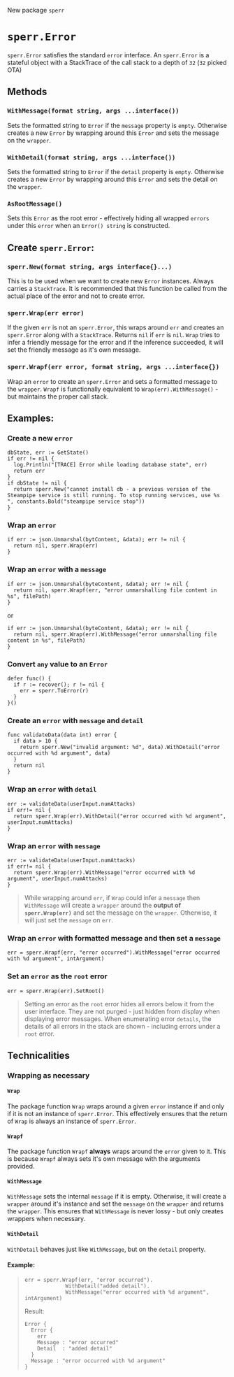 New package `sperr`

# `sperr.Error`

`sperr.Error` satisfies the standard `error` interface. An `sperr.Error` is a stateful object with a StackTrace of the call stack to a depth of `32` (`32` picked OTA)

## Methods

### `WithMessage(format string, args ...interface())`

Sets the formatted string to `Error` if the `message` property is `empty`. Otherwise creates a new `Error` by wrapping around this `Error` and sets the message on the `wrapper`.

### `WithDetail(format string, args ...interface())`

Sets the formatted string to `Error` if the `detail` property is `empty`. Otherwise creates a new `Error` by wrapping around this `Error` and sets the detail on the `wrapper`.

### `AsRootMessage()`

Sets this `Error` as the root error - effectively hiding all wrapped `errors` under this `error` when an `Error() string` is constructed.

## Create `sperr.Error`:

### `sperr.New(format string, args interface{}...)`

This is to be used when we want to create new `Error` instances. Always carries a `StackTrace`. It is recommended that this function be called from the actual place of the error and not to create error.

### `sperr.Wrap(err error)`

If the given `err` is not an `sperr.Error`, this wraps around `err` and creates an `sperr.Error` along with a `StackTrace`. Returns `nil` if `err` is `nil`. `Wrap` tries to infer a friendly message for the error and if the inference succeeded, it will set the friendly message as it's own message.

### `sperr.Wrapf(err error, format string, args ...interface{})`

Wrap an `error` to create an `sperr.Error` and sets a formatted message to the `wrapper`. `Wrapf` is functionally equivalent to `Wrap(err).WithMessage()` - but maintains the proper call stack.

## Examples:

### Create a new `error`

```
dbState, err := GetState()
if err != nil {
  log.Println("[TRACE] Error while loading database state", err)
  return err
}
if dbState != nil {
  return sperr.New("cannot install db - a previous version of the Steampipe service is still running. To stop running services, use %s ", constants.Bold("steampipe service stop"))
}
```

### Wrap an `error`

```
if err := json.Unmarshal(bytContent, &data); err != nil {
  return nil, sperr.Wrap(err)
}
```

### Wrap an `error` with a `message`

```
if err := json.Unmarshal(byteContent, &data); err != nil {
  return nil, sperr.Wrapf(err, "error unmarshalling file content in %s", filePath)
}
```

or

```
if err := json.Unmarshal(byteContent, &data); err != nil {
  return nil, sperr.Wrap(err).WithMessage("error unmarshalling file content in %s", filePath)
}
```

### Convert `any` value to an `Error`

```
defer func() {
  if r := recover(); r != nil {
    err = sperr.ToError(r)
  }
}()
```

### Create an `error` with `message` and `detail`

```
func validateData(data int) error {
  if data > 10 {
    return sperr.New("invalid argument: %d", data).WithDetail("error occurred with %d argument", data)
  }
  return nil
}
```

### Wrap an `error` with `detail`

```
err := validateData(userInput.numAttacks)
if err!= nil {
  return sperr.Wrap(err).WithDetail("error occurred with %d argument", userInput.numAttacks)
}
```

### Wrap an `error` with `message`

```
err := validateData(userInput.numAttacks)
if err!= nil {
  return sperr.Wrap(err).WithMessage("error occurred with %d argument", userInput.numAttacks)
}
```

> While wrapping around `err`, if `Wrap` could infer a `message` then `WithMessage` will create a `wrapper` around the **output of `sperr.Wrap(err)`** and set the message on the `wrapper`. Otherwise, it will just set the `message` on `err`.

### Wrap an `error` with formatted message and then set a `message`

```
err = sperr.Wrapf(err, "error occurred").WithMessage("error occurred with %d argument", intArgument)
```

### Set an `error` as the `root` error

```
err = sperr.Wrap(err).SetRoot()
```

> Setting an error as the `root` error hides all errors below it from the user interface. They are not purged - just hidden from display when displaying error messages. When enumerating error `details`, the details of all errors in the stack are shown - including errors under a `root` error.

## Technicalities

### Wrapping as necessary

#### `Wrap`

The package function `Wrap` wraps around a given `error` instance if and only if it is not an instance of `sperr.Error`. This effectively ensures that the return of `Wrap` is always an instance of `sperr.Error`.

#### `Wrapf`

The package function `Wrapf` **always** wraps around the `error` given to it. This is because `Wrapf` always sets it's own message with the arguments provided.

#### `WithMessage`

`WithMessage` sets the internal `message` if it is empty. Otherwise, it will create a `wrapper` around it's instance and set the `message` on the `wrapper` and returns the `wrapper`. This ensures that `WithMessage` is never lossy - but only creates wrappers when necessary.

#### `WithDetail`

`WithDetail` behaves just like `WithMessage`, but on the `detail` property.

#### Example:

> ```
> err = sperr.Wrapf(err, "error occurred").
>              WithDetail("added detail").
>              WithMessage("error occurred with %d argument", intArgument)
> ```
>
> Result:
>
> ```
> Error {
>   Error {
>     err
>     Message : "error occurred"
>     Detail  : "added detail"
>   }
>   Message : "error occurred with %d argument"
> }
> ```
